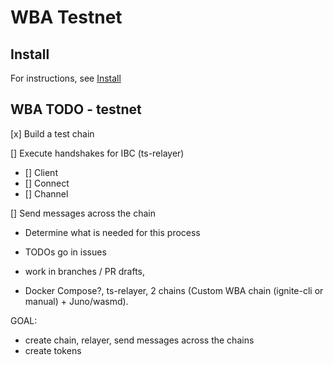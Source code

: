 # WBA Testnet

## Install

For instructions, see [Install](docs/INSTALL.md)

## WBA TODO - testnet
[x] Build a test chain

[] Execute handshakes for IBC (ts-relayer)
- [] Client
- [] Connect
- [] Channel

[] Send messages across the chain

- Determine what is needed for this process

<!-- - wba testnet, wba-mtw-testnet mono repo [including docs] -->
- TODOs go in issues
- work in branches / PR drafts, 

- Docker Compose?, ts-relayer, 2 chains (Custom WBA chain (ignite-cli or manual) + Juno/wasmd).



GOAL:
- create chain, relayer, send messages across the chains
- create tokens